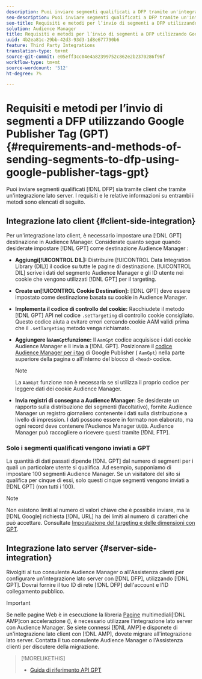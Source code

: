 ```yaml
---
description: Puoi inviare segmenti qualificati a DFP tramite un'integrazione lato client o lato server. I requisiti e le relative informazioni su entrambi i metodi sono elencati di seguito.
seo-description: Puoi inviare segmenti qualificati a DFP tramite un'integrazione lato client o lato server. I requisiti e le relative informazioni su entrambi i metodi sono elencati di seguito.
seo-title: Requisiti e metodi per l’invio di segmenti a DFP utilizzando Google Publisher Tag (GPT)
solution: Audience Manager
title: Requisiti e metodi per l’invio di segmenti a DFP utilizzando Google Publisher Tag (GPT)
uuid: 4b2ea81c-29bb-42d3-93d3-1d8e677790b6
feature: Third Party Integrations
translation-type: tm+mt
source-git-commit: e05eff3cc04e4a82399752c862e2b2370286f96f
workflow-type: tm+mt
source-wordcount: '512'
ht-degree: 7%

---
```



# Requisiti e metodi per l’invio di segmenti a DFP utilizzando Google Publisher Tag (GPT) {#requirements-and-methods-of-sending-segments-to-dfp-using-google-publisher-tags-gpt}

Puoi inviare segmenti qualificati [!DNL DFP] sia tramite client che tramite un&#39;integrazione lato server. I requisiti e le relative informazioni su entrambi i metodi sono elencati di seguito.

## Integrazione lato client {#client-side-integration}

Per un&#39;integrazione lato client, è necessario impostare una [!DNL GPT] destinazione in  Audience Manager. Considerate quanto segue quando desiderate impostare [!DNL GPT] come destinazione Audience Manager :

* **Aggiungi[!UICONTROL DIL]:** Distribuire [!UICONTROL Data Integration Library (DIL)] il codice su tutte le pagine di destinazione. [!UICONTROL DIL] scrive  i dati del segmento Audience Manager e gli ID utente nei cookie che vengono utilizzati [!DNL GPT] per il targeting.

* **Create un[!UICONTROL Cookie Destination]:** [!DNL GPT] deve essere impostato come destinazione basata su cookie in  Audience Manager.

* **Implementa il codice di controllo del cookie:** Racchiudete il metodo [!DNL GPT] API nel codice `.setTargeting` di controllo [](../../integration/gpt-aam-destination/gpt-aam-modify-api.md)cookie consigliato. Questo codice aiuta a evitare errori cercando cookie AAM validi prima che il `.setTargeting` metodo venga richiamato.

* **Aggiungere la`AamGpt`funzione:** Il `AamGpt` codice acquisisce i dati  cookie Audience Manager e li invia a [!DNL GPT]. Posizionare il [codice Audience Manager per i tag](../../integration/gpt-aam-destination/gpt-aam-aamgpt-code.md) di Google Publisher ( `AamGpt`) nella parte superiore della pagina o all’interno del blocco di `<head>` codice.

   >[!NOTE]
   >
   >La `AamGpt` funzione non è necessaria se si utilizza il proprio codice per leggere  dati dei cookie Audience Manager.

* **Invia registri di consegna a  Audience Manager:** Se desiderate un rapporto sulla distribuzione dei segmenti (facoltativo), fornite  Audience Manager un registro giornaliero contenente i dati sulla distribuzione a livello di impression. I dati possono essere in formato non elaborato, ma ogni record deve contenere l&#39;Audience Manager  `UUID`.  Audience Manager può raccogliere o ricevere questi tramite [!DNL FTP].

### Solo i segmenti qualificati vengono inviati a GPT

La quantità di dati passati dipende [!DNL GPT] dal numero di segmenti per i quali un particolare utente si qualifica. Ad esempio, supponiamo di impostare 100 segmenti  Audience Manager. Se un visitatore del sito si qualifica per cinque di essi, solo questi cinque segmenti vengono inviati a [!DNL GPT] (non tutti i 100).

>[!NOTE]
>
>Non esistono limiti al numero di valori chiave che è possibile inviare, ma la [!DNL Google] richiesta [!DNL URL] ha dei limiti al numero di caratteri che può accettare. Consultate [Impostazione del targeting e delle dimensioni con GPT](https://support.google.com/dfp_premium/bin/answer.py?hl=en&amp;answer=1697712).

## Integrazione lato server {#server-side-integration}

Rivolgiti al tuo consulente Audience Manager  o all&#39;Assistenza clienti per configurare un&#39;integrazione lato server con [!DNL DFP], utilizzando [!DNL GPT]. Dovrai fornire il tuo ID di rete [!DNL DFP] dell&#39;account e l&#39;ID collegamento pubblico.

>[!IMPORTANT]
>
>Se nelle pagine Web è in esecuzione la libreria [Pagine](https://www.ampproject.org/) multimediali[!DNL AMP]con accelerazione (), è necessario utilizzare l&#39;integrazione lato server con  Audience Manager. Se siete connessi [!DNL AMP] e disponete di un&#39;integrazione lato client con [!DNL AMP], dovete migrare all&#39;integrazione lato server. Contatta il tuo consulente Audience Manager  o l&#39;Assistenza clienti per discutere della migrazione.

>[!MORELIKETHIS]
>
>* [Guida di riferimento API GPT](https://support.google.com/dfp_premium/bin/answer.py?hl=en&amp;answer=1650154)

